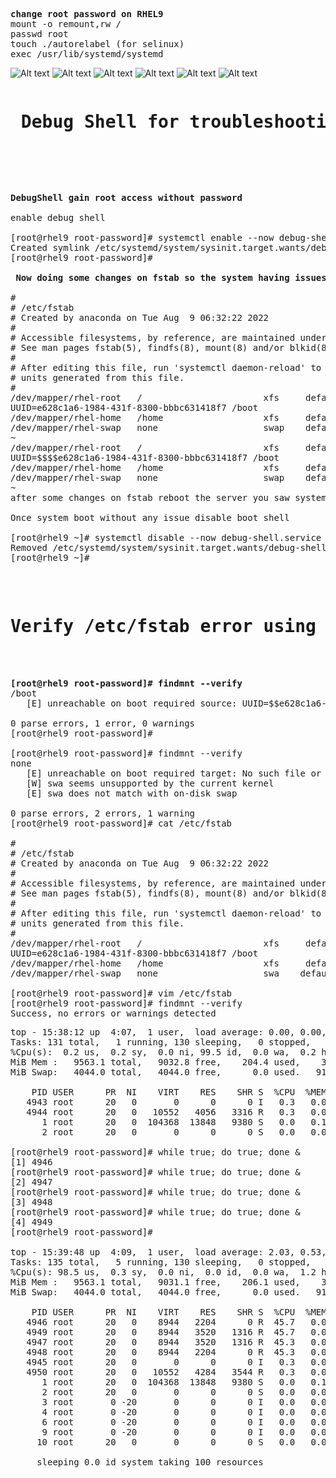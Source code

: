 <pre>
<b>change root password on RHEL9</b>
mount -o remount,rw /
passwd root
touch ./autorelabel (for selinux)
exec /usr/lib/systemd/systemd
</pre>

![Alt text](https://github.com/4msahsan/Linux/blob/main/RHEL9/root-password/png/rootpw02.png "msahsan@hotmail.com")
![Alt text](https://github.com/4msahsan/Linux/blob/main/RHEL9/root-password/png/rootpw03.png "msahsan@hotmail.com")
![Alt text](https://github.com/4msahsan/Linux/blob/main/RHEL9/root-password/png/rootpw04.png "msahsan@hotmail.com")
![Alt text](https://github.com/4msahsan/Linux/blob/main/RHEL9/root-password/png/rootpw05.png "msahsan@hotmail.com")
![Alt text](https://github.com/4msahsan/Linux/blob/main/RHEL9/root-password/png/rootpw06.png "msahsan@hotmail.com")
![Alt text](https://github.com/4msahsan/Linux/blob/main/RHEL9/root-password/png/rootpw01.png "msahsan@hotmail.com")

<pre>
<h1><b> Debug Shell for troubleshooting</h1></b>



</pre>
<pre>
<b>DebugShell gain root access without password</b>

enable debug shell

[root@rhel9 root-password]# systemctl enable --now debug-shell.service
Created symlink /etc/systemd/system/sysinit.target.wants/debug-shell.service → /usr/lib/systemd/system/debug-shell.service.
[root@rhel9 root-password]#

<b> Now doing some changes on fstab so the system having issues during boot.</b>

#
# /etc/fstab
# Created by anaconda on Tue Aug  9 06:32:22 2022
#
# Accessible filesystems, by reference, are maintained under '/dev/disk/'.
# See man pages fstab(5), findfs(8), mount(8) and/or blkid(8) for more info.
#
# After editing this file, run 'systemctl daemon-reload' to update systemd
# units generated from this file.
#
/dev/mapper/rhel-root   /                       xfs     defaults        0 0
UUID=e628c1a6-1984-431f-8300-bbbc631418f7 /boot                   xfs     defaults        0 0
/dev/mapper/rhel-home   /home                   xfs     defaults        0 0
/dev/mapper/rhel-swap   none                    swap    defaults        0 0
~
/dev/mapper/rhel-root   /                       xfs     defaults        0 0
UUID=$$$$e628c1a6-1984-431f-8300-bbbc631418f7 /boot                   xfs     defaults        0 0
/dev/mapper/rhel-home   /home                   xfs     defaults        0 0
/dev/mapper/rhel-swap   none                    swap    defaults        0 0
~
after some changes on fstab reboot the server you saw system is stuck now use Alt+9 key for debug shell update the fstab and reboot

Once system boot without any issue disable boot shell

[root@rhel9 ~]# systemctl disable --now debug-shell.service
Removed /etc/systemd/system/sysinit.target.wants/debug-shell.service.
[root@rhel9 ~]#

</pre>

<pre> 
<h1>Verify /etc/fstab error using findmnt --verify</h1> 


<b>[root@rhel9 root-password]# findmnt --verify</b>
/boot
   [E] unreachable on boot required source: UUID=$$e628c1a6-1984-431f-8300-bbbc631418f7

0 parse errors, 1 error, 0 warnings
[root@rhel9 root-password]#

[root@rhel9 root-password]# findmnt --verify
none
   [E] unreachable on boot required target: No such file or directory
   [W] swa seems unsupported by the current kernel
   [E] swa does not match with on-disk swap

0 parse errors, 2 errors, 1 warning
[root@rhel9 root-password]# cat /etc/fstab

#
# /etc/fstab
# Created by anaconda on Tue Aug  9 06:32:22 2022
#
# Accessible filesystems, by reference, are maintained under '/dev/disk/'.
# See man pages fstab(5), findfs(8), mount(8) and/or blkid(8) for more info.
#
# After editing this file, run 'systemctl daemon-reload' to update systemd
# units generated from this file.
#
/dev/mapper/rhel-root   /                       xfs     defaults        0 0
UUID=e628c1a6-1984-431f-8300-bbbc631418f7 /boot                   xfs     defaults        0 0
/dev/mapper/rhel-home   /home                   xfs     defaults        0 0
/dev/mapper/rhel-swap   none                    swa    defaults        0 0

[root@rhel9 root-password]# vim /etc/fstab
[root@rhel9 root-password]# findmnt --verify
Success, no errors or warnings detected
</pre>


<pre>
top - 15:38:12 up  4:07,  1 user,  load average: 0.00, 0.00, 0.00
Tasks: 131 total,   1 running, 130 sleeping,   0 stopped,   0 zombie
%Cpu(s):  0.2 us,  0.2 sy,  0.0 ni, 99.5 id,  0.0 wa,  0.2 hi,  0.0 si,  0.0 st
MiB Mem :   9563.1 total,   9032.8 free,    204.4 used,    325.9 buff/cache
MiB Swap:   4044.0 total,   4044.0 free,      0.0 used.   9113.4 avail Mem

    PID USER      PR  NI    VIRT    RES    SHR S  %CPU  %MEM     TIME+ COMMAND
   4943 root      20   0       0      0      0 I   0.3   0.0   0:00.12 kworker/1:2-ata_sff
   4944 root      20   0   10552   4056   3316 R   0.3   0.0   0:00.08 top
      1 root      20   0  104368  13848   9380 S   0.0   0.1   0:02.00 systemd
      2 root      20   0       0      0      0 S   0.0   0.0   0:00.00 kthreadd

[root@rhel9 root-password]# while true; do true; done &
[1] 4946
[root@rhel9 root-password]# while true; do true; done &
[2] 4947
[root@rhel9 root-password]# while true; do true; done &
[3] 4948
[root@rhel9 root-password]# while true; do true; done &
[4] 4949
[root@rhel9 root-password]#

top - 15:39:48 up  4:09,  1 user,  load average: 2.03, 0.53, 0.18
Tasks: 135 total,   5 running, 130 sleeping,   0 stopped,   0 zombie
%Cpu(s): 98.5 us,  0.3 sy,  0.0 ni,  0.0 id,  0.0 wa,  1.2 hi,  0.0 si,  0.0 st
MiB Mem :   9563.1 total,   9031.1 free,    206.1 used,    325.9 buff/cache
MiB Swap:   4044.0 total,   4044.0 free,      0.0 used.   9111.7 avail Mem

    PID USER      PR  NI    VIRT    RES    SHR S  %CPU  %MEM     TIME+ COMMAND
   4946 root      20   0    8944   2204      0 R  45.7   0.0   0:21.10 bash
   4949 root      20   0    8944   3520   1316 R  45.7   0.0   0:18.48 bash
   4947 root      20   0    8944   3520   1316 R  45.3   0.0   0:19.58 bash
   4948 root      20   0    8944   2204      0 R  45.3   0.0   0:18.87 bash
   4945 root      20   0       0      0      0 I   0.3   0.0   0:00.02 kworker/1:1-ata_sff
   4950 root      20   0   10552   4284   3544 R   0.3   0.0   0:00.02 top
      1 root      20   0  104368  13848   9380 S   0.0   0.1   0:02.00 systemd
      2 root      20   0       0      0      0 S   0.0   0.0   0:00.00 kthreadd
      3 root       0 -20       0      0      0 I   0.0   0.0   0:00.00 rcu_gp
      4 root       0 -20       0      0      0 I   0.0   0.0   0:00.00 rcu_par_gp
      6 root       0 -20       0      0      0 I   0.0   0.0   0:00.00 kworker/0:0H-events_highpri
      9 root       0 -20       0      0      0 I   0.0   0.0   0:00.00 mm_percpu_wq
     10 root      20   0       0      0      0 S   0.0   0.0   0:00.00 rc
	 
	 sleeping 0.0 id system taking 100 resources
	 


</pre>

